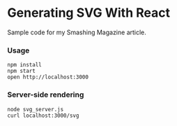Generating SVG With React
=====================

Sample code for my Smashing Magazine article.

### Usage

```
npm install
npm start
open http://localhost:3000
```

### Server-side rendering

```
node svg_server.js
curl localhost:3000/svg
```
